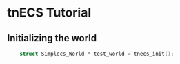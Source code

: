 # tnECS Tutorial

## Initializing the world
```c
    struct Simplecs_World * test_world = tnecs_init();
```


